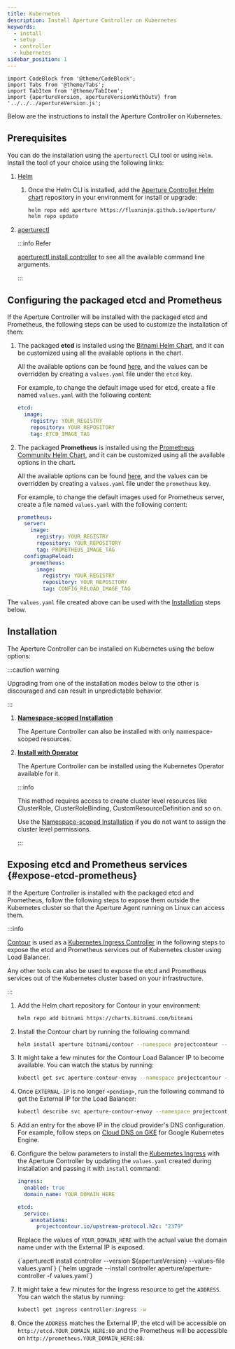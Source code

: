 ```yaml
---
title: Kubernetes
description: Install Aperture Controller on Kubernetes
keywords:
  - install
  - setup
  - controller
  - kubernetes
sidebar_position: 1
---
```


```mdx-code-block
import CodeBlock from '@theme/CodeBlock';
import Tabs from '@theme/Tabs';
import TabItem from '@theme/TabItem';
import {apertureVersion, apertureVersionWithOutV} from '../../../apertureVersion.js';
```

Below are the instructions to install the Aperture Controller on Kubernetes.

## Prerequisites

You can do the installation using the `aperturectl` CLI tool or using `Helm`.
Install the tool of your choice using the following links:

1. [Helm](https://helm.sh/docs/intro/install/)

   1. Once the Helm CLI is installed, add the
      [Aperture Controller Helm chart](https://artifacthub.io/packages/helm/aperture/aperture-controller)
      repository in your environment for install or upgrade:

      ```bash
      helm repo add aperture https://fluxninja.github.io/aperture/
      helm repo update
      ```

2. [aperturectl](/setup-cli/setup-cli.md)

   :::info Refer

   [aperturectl install controller](/reference/aperturectl/install/controller/controller.md)
   to see all the available command line arguments.

   :::

## Configuring the packaged etcd and Prometheus

If the Aperture Controller will be installed with the packaged etcd and
Prometheus, the following steps can be used to customize the installation of
them:

1. The packaged **etcd** is installed using the
   [Bitnami Helm Chart](https://artifacthub.io/packages/helm/bitnami/etcd/8.9.0),
   and it can be customized using all the available options in the chart.

   All the available options can be found
   [here](https://artifacthub.io/packages/helm/bitnami/etcd/8.9.0?modal=values),
   and the values can be overridden by creating a `values.yaml` file under the
   `etcd` key.

   For example, to change the default image used for etcd, create a file named
   `values.yaml` with the following content:

   ```yaml
   etcd:
     image:
       registry: YOUR_REGISTRY
       repository: YOUR_REPOSITORY
       tag: ETCD_IMAGE_TAG
   ```

2. The packaged **Prometheus** is installed using the
   [Prometheus Community Helm Chart](https://artifacthub.io/packages/helm/prometheus-community/prometheus/15.18.0),
   and it can be customized using all the available options in the chart.

   All the available options can be found
   [here](https://artifacthub.io/packages/helm/prometheus-community/prometheus/15.18.0?modal=values),
   and the values can be overridden by creating a `values.yaml` file under the
   `prometheus` key.

   For example, to change the default images used for Prometheus server, create
   a file named `values.yaml` with the following content:

   ```yaml
   prometheus:
     server:
       image:
         registry: YOUR_REGISTRY
         repository: YOUR_REPOSITORY
         tag: PROMETHEUS_IMAGE_TAG
     configmapReload:
       prometheus:
         image:
           registry: YOUR_REGISTRY
           repository: YOUR_REPOSITORY
           tag: CONFIG_RELOAD_IMAGE_TAG
   ```

The `values.yaml` file created above can be used with the
[Installation](#installation) steps below.

## Installation

The Aperture Controller can be installed on Kubernetes using the below options:

:::caution warning

Upgrading from one of the installation modes below to the other is discouraged
and can result in unpredictable behavior.

:::

1. [**Namespace-scoped Installation**][namespace-scoped-installation]

   The Aperture Controller can also be installed with only namespace-scoped
   resources.

2. [**Install with Operator**](operator/operator.md)

   The Aperture Controller can be installed using the Kubernetes Operator
   available for it.

   :::info

   This method requires access to create cluster level resources like
   ClusterRole, ClusterRoleBinding, CustomResourceDefinition and so on.

   Use the [Namespace-scoped Installation][namespace-scoped-installation] if you
   do not want to assign the cluster level permissions.

   :::

<!-- vale off -->

## Exposing etcd and Prometheus services {#expose-etcd-prometheus}

<!-- vale on -->

If the Aperture Controller is installed with the packaged etcd and Prometheus,
follow the following steps to expose them outside the Kubernetes cluster so that
the Aperture Agent running on Linux can access them.

:::info

[Contour](https://projectcontour.io/) is used as a
[Kubernetes Ingress Controller](https://kubernetes.io/docs/concepts/services-networking/ingress-controllers/)
in the following steps to expose the etcd and Prometheus services out of
Kubernetes cluster using Load Balancer.

Any other tools can also be used to expose the etcd and Prometheus services out
of the Kubernetes cluster based on your infrastructure.

:::

1. Add the Helm chart repository for Contour in your environment:

   ```bash
   helm repo add bitnami https://charts.bitnami.com/bitnami
   ```

2. Install the Contour chart by running the following command:

   ```bash
   helm install aperture bitnami/contour --namespace projectcontour --create-namespace
   ```

3. It might take a few minutes for the Contour Load Balancer IP to become
   available. You can watch the status by running:

   ```bash
   kubectl get svc aperture-contour-envoy --namespace projectcontour -w
   ```

4. Once `EXTERNAL-IP` is no longer `<pending>`, run the following command to get
   the External IP for the Load Balancer:

   ```bash
   kubectl describe svc aperture-contour-envoy --namespace projectcontour | grep Ingress | awk '{print $3}'
   ```

5. Add an entry for the above IP in the cloud provider's DNS configuration. For
   example, follow steps on
   [Cloud DNS on GKE](https://cloud.google.com/dns/docs/records) for Google
   Kubernetes Engine.

6. Configure the below parameters to install the
   [Kubernetes Ingress](https://kubernetes.io/docs/concepts/services-networking/ingress/)
   with the Aperture Controller by updating the `values.yaml` created during
   installation and passing it with `install` command:

   ```yaml
   ingress:
     enabled: true
     domain_name: YOUR_DOMAIN_HERE

   etcd:
     service:
       annotations:
         projectcontour.io/upstream-protocol.h2c: "2379"
   ```

   Replace the values of `YOUR_DOMAIN_HERE` with the actual value the domain
   name under with the External IP is exposed.

   <Tabs groupId="setup" queryString>
   <TabItem value="aperturectl" label="aperturectl">
   <CodeBlock language="bash">
   {`aperturectl install controller --version ${apertureVersion} --values-file values.yaml`}
   </CodeBlock>
   </TabItem>
   <TabItem value="Helm" label="Helm">
   <CodeBlock language="bash">
   {`helm upgrade --install controller aperture/aperture-controller -f values.yaml`}
   </CodeBlock>
   </TabItem>
   </Tabs>

7. It might take a few minutes for the Ingress resource to get the `ADDRESS`.
   You can watch the status by running:

   ```bash
   kubectl get ingress controller-ingress -w
   ```

8. Once the `ADDRESS` matches the External IP, the etcd will be accessible on
   `http://etcd.YOUR_DOMAIN_HERE:80` and the Prometheus will be accessible on
   `http://prometheus.YOUR_DOMAIN_HERE:80`.

[namespace-scoped-installation]: namespace-scoped/namespace-scoped.md
